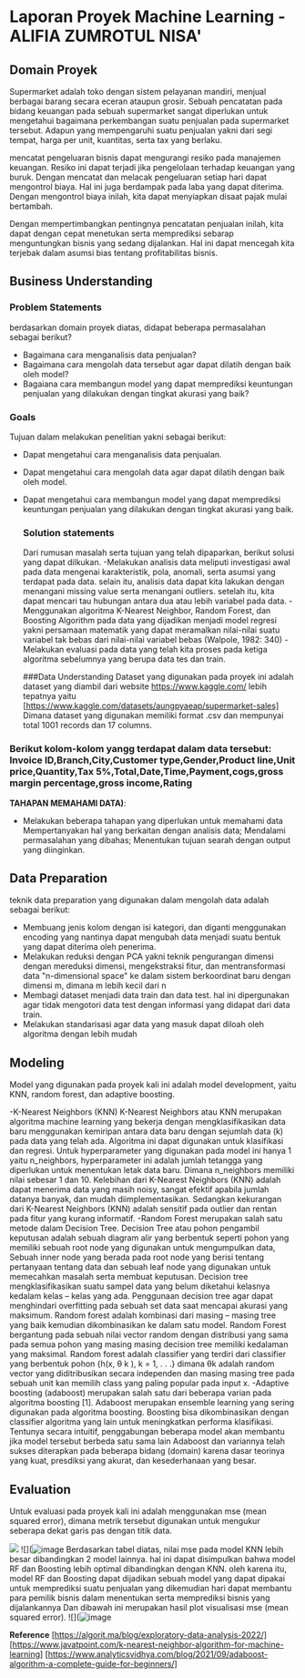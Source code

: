# Laporan Proyek Machine Learning - ALIFIA ZUMROTUL NISA'

## Domain Proyek

Supermarket adalah toko dengan sistem pelayanan mandiri, menjual berbagai barang secara eceran ataupun grosir. Sebuah pencatatan pada bidang keuangan pada sebuah supermarket sangat diperlukan untuk mengetahui bagaimana perkembangan suatu penjualan pada supermarket tersebut. Adapun yang mempengaruhi suatu penjualan yakni dari segi tempat, harga per unit, kuantitas, serta tax yang berlaku.

mencatat pengeluaran bisnis dapat mengurangi resiko pada manajemen keuangan. Resiko ini dapat terjadi jika pengelolaan terhadap keuangan yang buruk. Dengan mencatat dan melacak pengeluaran setiap hari dapat mengontrol biaya. Hal ini juga berdampak pada laba yang dapat diterima. Dengan mengontrol biaya inilah, kita dapat menyiapkan disaat pajak mulai bertambah.

Dengan mempertimbangkan pentingnya pencatatan penjualan inilah, kita dapat dengan cepat menetukan serta memprediksi sebarap menguntungkan bisnis yang sedang dijalankan. Hal ini dapat mencegah kita terjebak dalam asumsi bias tentang profitabilitas bisnis. 

## Business Understanding


### Problem Statements

berdasarkan domain proyek diatas, didapat beberapa permasalahan sebagai berikut?
- Bagaimana cara menganalisis data penjualan?
- Bagaimana cara mengolah data tersebut agar dapat dilatih dengan baik oleh model?
- Bagaiana cara membangun model yang dapat memprediksi keuntungan penjualan yang dilakukan dengan tingkat akurasi yang baik?

### Goals

Tujuan dalam melakukan penelitian yakni sebagai berikut:
- Dapat mengetahui cara menganalisis data penjualan.
- Dapat mengetahui cara mengolah data agar dapat dilatih dengan baik oleh model.
- Dapat mengetahui cara membangun model yang dapat memprediksi keuntungan penjualan yang dilakukan dengan tingkat akurasi yang baik.



    ### Solution statements
     Dari rumusan masalah serta tujuan yang telah dipaparkan, berikut solusi yang dapat dilkukan.
  -Melakukan analisis data meliputi investigasi awal pada data mengenai karakteristik, pola, anomali, serta asumsi yang terdapat pada data. selain itu, analisis data dapat kita lakukan dengan menangani missing value serta menangani outliers. setelah itu, kita dapat mencari tau hubungan antara dua atau lebih variabel pada data. 
  -Menggunakan algoritma K-Nearest Neighbor, Random Forest, dan Boosting Algorithm pada data yang dijadikan menjadi model regresi yakni persamaan matematik yang dapat meramalkan nilai-nilai suatu variabel tak bebas dari nilai-nilai variabel bebas (Walpole, 1982: 340)
  -Melakukan evaluasi pada data yang telah kita proses pada ketiga algoritma sebelumnya yang berupa data tes dan train.
  
   ###Data Understanding
   Dataset yang digunakan pada proyek ini adalah dataset yang diambil dari website https://www.kaggle.com/ lebih tepatnya yaitu [https://www.kaggle.com/datasets/aungpyaeap/supermarket-sales]
   Dimana dataset yang digunakan memiliki format .csv dan mempunyai total 1001 records dan 17 columns.
### Berikut kolom-kolom yangg terdapat dalam data tersebut: Invoice ID,Branch,City,Customer type,Gender,Product line,Unit price,Quantity,Tax 5%,Total,Date,Time,Payment,cogs,gross margin percentage,gross income,Rating


**TAHAPAN MEMAHAMI DATA)**:
- Melakukan beberapa tahapan yang diperlukan untuk memahami data
    Mempertanyakan hal yang berkaitan dengan analisis data;
    Mendalami permasalahan yang dibahas;
    Menentukan tujuan searah dengan output yang diinginkan.
## Data Preparation
teknik data preparation yang digunakan dalam mengolah data adalah sebagai berikut:
- Membuang jenis kolom dengan isi kategori, dan diganti menggunakan encoding yang nantinya dapat mengubah data menjadi suatu bentuk yang dapat diterima oleh penerima. 
- Melakukan reduksi dengan PCA yakni teknik pengurangan dimensi dengan mereduksi dimensi, mengekstraksi fitur, dan mentransformasi data "n-dimensional space" ke dalam sistem berkoordinat baru dengan dimensi m, dimana m lebih kecil dari n
- Membagi dataset menjadi data train dan data test. hal ini dipergunakan agar tidak mengotori data test dengan informasi yang didapat dari data train. 
- Melakukan standarisasi agar data yang masuk dapat diloah oleh algoritma dengan lebih mudah

## Modeling
Model yang digunakan pada proyek kali ini adalah model development, yaitu KNN, random forest, dan adaptive boosting.

-K-Nearest Neighbors (KNN) K-Nearest Neighbors atau KNN merupakan algoritma machine learning yang bekerja dengan mengklasifikasikan data baru menggunakan kemiripan antara data baru dengan sejumlah data (k) pada data yang telah ada. Algoritma ini dapat digunakan untuk klasifikasi dan regresi. Untuk hyperparameter yang digunakan pada model ini hanya 1 yaitu n_neighbors, hyperparameter ini adalah jumlah tetangga yang diperlukan untuk menentukan letak data baru. Dimana n_neighbors memiliki nilai sebesar 1 dan 10.
Kelebihan dari K-Nearest Neighbors (KNN) adalah dapat menerima data yang masih noisy, sangat efektif apabila jumlah datanya banyak, dan mudah diimplementasikan. Sedangkan kekurangan dari K-Nearest Neighbors (KNN) adalah sensitif pada outlier dan rentan pada fitur yang kurang informatif.
-Random Forest  merupakan salah satu metode dalam Decision Tree. Decision Tree atau pohon pengambil keputusan adalah sebuah diagram alir yang berbentuk seperti pohon yang memiliki sebuah root node yang digunakan untuk mengumpulkan data, 
Sebuah inner node yang berada pada root node yang berisi tentang pertanyaan tentang data dan  sebuah leaf node yang digunakan untuk memecahkan masalah serta membuat keputusan. Decision tree mengklasifikasikan suatu sampel data yang belum diketahui kelasnya kedalam kelas – kelas yang ada. Penggunaan decision tree agar dapat menghindari overfitting pada sebuah set data saat mencapai akurasi yang maksimum.
Random forest  adalah kombinasi dari  masing – masing tree yang baik kemudian dikombinasikan  ke dalam satu model. Random Forest bergantung pada sebuah nilai vector random dengan distribusi yang sama pada semua pohon yang masing masing decision tree memiliki kedalaman yang maksimal.
Random forest adalah classifier yang terdiri dari classifier yang berbentuk pohon {h(x, θ k ), k = 1, . . .} dimana θk adalah random vector yang diditribusikan secara independen dan masing masing tree pada sebuah unit kan memilih class yang paling popular pada input x.
-Adaptive boosting (adaboost) merupakan salah satu dari beberapa varian pada algoritma boosting [1]. Adaboost merupakan ensemble learning yang sering digunakan pada algoritma
boosting. Boosting bisa dikombinasikan dengan classifier algoritma yang lain untuk meningkatkan performa klasifikasi. Tentunya secara intuitif, penggabungan beberapa model akan membantu jika
model tersebut berbeda satu sama lain  Adaboost dan variannya telah sukses diterapkan pada beberapa bidang (domain) karena dasar teorinya yang kuat, presdiksi yang akurat, dan kesederhanaan yang besar.


## Evaluation
Untuk evaluasi pada proyek kali ini adalah menggunakan mse (mean squared error), dimana metrik tersebut digunakan untuk mengukur seberapa dekat garis pas dengan titik data.

![](https://user-images.githubusercontent.com/97511774/191058303-7e790b2b-31bc-45c8-890d-0d6e01b3a274.png)
![](![image](https://user-images.githubusercontent.com/113841726/192191572-bf98f0de-3a27-46a6-9722-f8ba77341867.png)
Berdasarkan tabel diatas, nilai mse pada model KNN lebih besar dibandingkan 2 model lainnya. hal ini dapat disimpulkan bahwa model RF dan Boosting lebih optimal dibandingkan dengan KNN.
oleh karena itu, model RF dan Boosting dapat dijadikan sebuah model yang dapat dipakai untuk memprediksi suatu penjualan yang dikemudian hari dapat membantu para pemilik bisnis dalam menentukan serta memprediksi bisnis yang dijalankannya
Dan dibawah ini merupakan hasil plot visualisasi mse (mean squared error).
![](![image](https://user-images.githubusercontent.com/113841726/192191825-5c2b6b68-7476-40bc-b1f7-359111704d08.png)



**Reference**
[https://algorit.ma/blog/exploratory-data-analysis-2022/]
[https://www.javatpoint.com/k-nearest-neighbor-algorithm-for-machine-learning]
[https://www.analyticsvidhya.com/blog/2021/09/adaboost-algorithm-a-complete-guide-for-beginners/]



